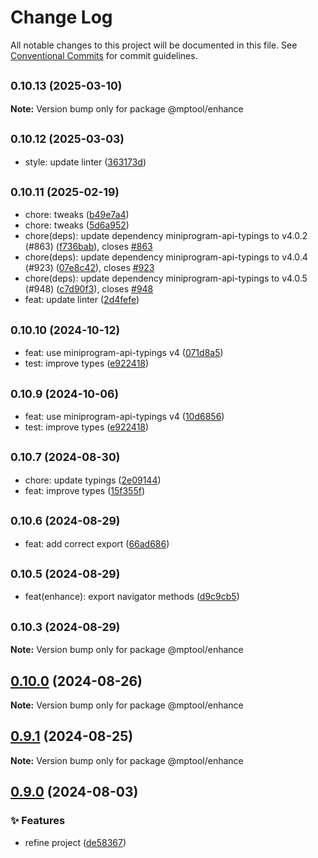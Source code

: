 # Change Log

All notable changes to this project will be documented in this file. See [Conventional Commits](https://conventionalcommits.org) for commit guidelines.

## <small>0.10.13 (2025-03-10)</small>

**Note:** Version bump only for package @mptool/enhance

## <small>0.10.12 (2025-03-03)</small>

- style: update linter ([363173d](https://github.com/miniapp-tool/mptool/commit/363173d))

## <small>0.10.11 (2025-02-19)</small>

- chore: tweaks ([b49e7a4](https://github.com/miniapp-tool/mptool/commit/b49e7a4))
- chore: tweaks ([5d6a952](https://github.com/miniapp-tool/mptool/commit/5d6a952))
- chore(deps): update dependency miniprogram-api-typings to v4.0.2 (#863) ([f736bab](https://github.com/miniapp-tool/mptool/commit/f736bab)), closes [#863](https://github.com/miniapp-tool/mptool/issues/863)
- chore(deps): update dependency miniprogram-api-typings to v4.0.4 (#923) ([07e8c42](https://github.com/miniapp-tool/mptool/commit/07e8c42)), closes [#923](https://github.com/miniapp-tool/mptool/issues/923)
- chore(deps): update dependency miniprogram-api-typings to v4.0.5 (#948) ([c7d90f3](https://github.com/miniapp-tool/mptool/commit/c7d90f3)), closes [#948](https://github.com/miniapp-tool/mptool/issues/948)
- feat: update linter ([2d4fefe](https://github.com/miniapp-tool/mptool/commit/2d4fefe))

## <small>0.10.10 (2024-10-12)</small>

- feat: use miniprogram-api-typings v4 ([071d8a5](https://github.com/miniapp-tool/mptool/commit/071d8a5))
- test: improve types ([e922418](https://github.com/miniapp-tool/mptool/commit/e922418))

## <small>0.10.9 (2024-10-06)</small>

- feat: use miniprogram-api-typings v4 ([10d6856](https://github.com/miniapp-tool/mptool/commit/10d6856))
- test: improve types ([e922418](https://github.com/miniapp-tool/mptool/commit/e922418))

## <small>0.10.7 (2024-08-30)</small>

- chore: update typings ([2e09144](https://github.com/miniapp-tool/mptool/commit/2e09144))
- feat: improve types ([15f355f](https://github.com/miniapp-tool/mptool/commit/15f355f))

## <small>0.10.6 (2024-08-29)</small>

- feat: add correct export ([66ad686](https://github.com/miniapp-tool/mptool/commit/66ad686))

## <small>0.10.5 (2024-08-29)</small>

- feat(enhance): export navigator methods ([d9c9cb5](https://github.com/miniapp-tool/mptool/commit/d9c9cb5))

## <small>0.10.3 (2024-08-29)</small>

**Note:** Version bump only for package @mptool/enhance

## [0.10.0](https://github.com/miniapp-tool/mptool/compare/v0.9.1...v0.10.0) (2024-08-26)

**Note:** Version bump only for package @mptool/enhance

## [0.9.1](https://github.com/miniapp-tool/mptool/compare/v0.9.0...v0.9.1) (2024-08-25)

**Note:** Version bump only for package @mptool/enhance

## [0.9.0](https://github.com/miniapp-tool/mptool/compare/v0.8.6...v0.9.0) (2024-08-03)

### ✨ Features

- refine project ([de58367](https://github.com/miniapp-tool/mptool/commit/de58367ee7ed52a842db0d1ce31b427fd61cfc34))
